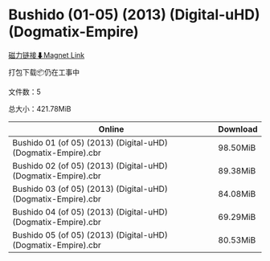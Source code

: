 # Bushido (01-05) (2013) (Digital-uHD) (Dogmatix-Empire)

[磁力链接⬇Magnet Link](magnet:?xt=urn:btih:b40e466bbb018d82010d6001376a0da05eccc7b7&dn=Bushido%20%2801-05%29%20%282013%29%20%28Digital-uHD%29%20%28Dogmatix-Empire%29)

打包下载📦仍在工事中

文件数：5

总大小：421.78MiB

Online | Download
--- | ---
Bushido 01 (of 05) (2013) (Digital-uHD) (Dogmatix-Empire).cbr | 98.50MiB
Bushido 02 (of 05) (2013) (Digital-uHD) (Dogmatix-Empire).cbr | 89.38MiB
Bushido 03 (of 05) (2013) (Digital-uHD) (Dogmatix-Empire).cbr | 84.08MiB
Bushido 04 (of 05) (2013) (Digital-uHD) (Dogmatix-Empire).cbr | 69.29MiB
Bushido 05 (of 05) (2013) (Digital-uHD) (Dogmatix-Empire).cbr | 80.53MiB